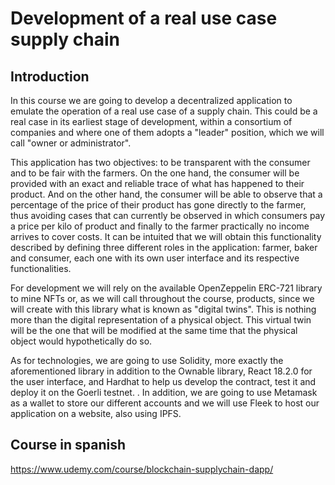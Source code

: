 # Development of a real use case supply chain

## Introduction

In this course we are going to develop a decentralized application to emulate the operation of a real use case of a supply chain. This could be a real case in its earliest stage of development, within a consortium of companies and where one of them adopts a "leader" position, which we will call "owner or administrator".

This application has two objectives: to be transparent with the consumer and to be fair with the farmers. On the one hand, the consumer will be provided with an exact and reliable trace of what has happened to their product. And on the other hand, the consumer will be able to observe that a percentage of the price of their product has gone directly to the farmer, thus avoiding cases that can currently be observed in which consumers pay a price per kilo of product and finally to the farmer practically no income arrives to cover costs. It can be intuited that we will obtain this functionality described by defining three different roles in the application: farmer, baker and consumer, each one with its own user interface and its respective functionalities.

For development we will rely on the available OpenZeppelin ERC-721 library to mine NFTs or, as we will call throughout the course, products, since we will create with this library what is known as "digital twins". This is nothing more than the digital representation of a physical object. This virtual twin will be the one that will be modified at the same time that the physical object would hypothetically do so.

As for technologies, we are going to use Solidity, more exactly the aforementioned library in addition to the Ownable library, React 18.2.0 for the user interface, and Hardhat to help us develop the contract, test it and deploy it on the Goerli testnet. . In addition, we are going to use Metamask as a wallet to store our different accounts and we will use Fleek to host our application on a website, also using IPFS.

## Course in spanish

https://www.udemy.com/course/blockchain-supplychain-dapp/